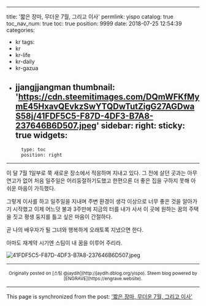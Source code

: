 
---
title: '짧은 장마, 무더운 7월, 그리고 이사'
permlink: yispo
catalog: true
toc_nav_num: true
toc: true
position: 9999
date: 2018-07-25 12:54:39
categories:
- kr
tags:
- kr
- kr-life
- kr-daily
- kr-gazua
- jjangjjangman
thumbnail: 'https://cdn.steemitimages.com/DQmWFKfMymE45HxavQEvkzSwYTQDwTutZigG27AGDwaS58j/41FDF5C5-F87D-4DF3-B7A8-237646B6D507.jpeg'
sidebar:
    right:
        sticky: true
widgets:
    -
        type: toc
        position: right
---


이 달 7월 1일부로 쭉 새로운 장소에서 적응하며 지내고 있다. 그 전에 살던 곳과는 아무 연고가 없어 처음 일주일은 어리둥절하기도했고 한편으론 더 좋은 집을 구하지 못해 아쉬운 마음이 가득했다. 

그렇게 이사를 하고 일주일을 지내며 주변 환경이 생각 이상으로 너무 좋은 것을 알아가기 시작했고 이제 어느덧 불과 3주만에 지금의 터를 내가 사서 이 곳에 원하는 꿈의 주택을 짓고 평생 둥지를 틀고 싶은 마음이 간절하다.

곧 나의 배우자가 될 그녀와 행복하게 오래토록 지냈으면 한다.

아마도 재계약 시기엔 스팀이 내 꿈을 이루어 주리라.

![41FDF5C5-F87D-4DF3-B7A8-237646B6D507.jpeg](https://cdn.steemitimages.com/DQmWFKfMymE45HxavQEvkzSwYTQDwTutZigG27AGDwaS58j/41FDF5C5-F87D-4DF3-B7A8-237646B6D507.jpeg)

***
<center><sup>Originally posted on [스팀 @jaydih](http://jaydih.dblog.org/yispo). Steem blog powered by [ENGRAVE](https://engrave.website).</sup></center>

- - -

This page is synchronized from the post: ['짧은 장마, 무더운 7월, 그리고 이사'](https://steemit.com/@jaydih/yispo)
